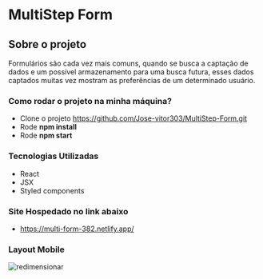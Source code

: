 # MultiStep Form


## Sobre o projeto

Formulários são cada vez mais comuns, quando se busca a captação de dados e um possível armazenamento para uma busca futura, esses dados captados muitas vez mostram as preferências de um determinado usuário.

### Como rodar o projeto na minha máquina?

* Clone o  projeto  https://github.com/Jose-vitor303/MultiStep-Form.git
* Rode **npm install**
* Rode **npm start**

### Tecnologias Utilizadas 

* React
* JSX
* Styled components 

### Site Hospedado no link abaixo 

* https://multi-form-382.netlify.app/

### Layout Mobile

![redimensionar](https://user-images.githubusercontent.com/79383716/210873255-5d4c4ea5-f318-43f0-b12e-ee74b94a2941.png)


